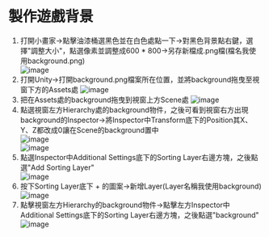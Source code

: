 # 製作遊戲背景
1. 打開小畫家->點擊油漆桶選黑色並在白色處點一下->對黑色背景點右鍵，選擇"調整大小"，點選像素並調整成600 * 800->另存新檔成.png檔(檔名我使用background.png)  
   ![image](https://github.com/unshun0120/space_shooter/assets/79517348/04944e01-db16-4a66-8e8c-cfd089e8089f)  
2. 打開Unity->打開background.png檔案所在位置，並將background拖曳至視窗下方的Assets處
   ![image](https://github.com/unshun0120/space_shooter/assets/79517348/7aac174b-d0ca-446b-862e-5a30ee8a84a9)
3. 把在Assets處的background拖曳到視窗上方Scene處
   ![image](https://github.com/unshun0120/space_shooter/assets/79517348/ad0e738c-eef6-4bad-b30f-ff42475584dd)
4. 點選視窗左方Hierarchy處的background物件，之後可看到視窗右方出現background的Inspector->將Inspector中Transform底下的Position其X、Y、Z都改成0讓在Scene的background置中    
   ![image](https://github.com/unshun0120/space_shooter/assets/79517348/f526025f-54d7-44ef-a1c5-0022975b8647)  
   ![image](https://github.com/unshun0120/space_shooter/assets/79517348/bf134ba4-d18d-4c7d-9c00-193260f36e13)  
5. 點選Inspector中Additional Settings底下的Sorting Layer右邊方塊，之後點選"Add Sorting Layer"  
   ![image](https://github.com/unshun0120/space_shooter/assets/79517348/1018cc05-041e-477f-a423-8a1494fbd0ee)  
6. 按下Sorting Layer底下 + 的圖案->新增Layer(Layer名稱我使用background)   
   ![image](https://github.com/unshun0120/space_shooter/assets/79517348/1f726d97-0264-4790-a7b4-dd8d69643d19)
7. 點擊視窗左方Hierarchy的background物件->點擊左方Inspector中Additional Settings底下的Sorting Layer右邊方塊，之後點選"background"
   ![image](https://github.com/unshun0120/space_shooter/assets/79517348/f0859c38-b926-4ea3-ad6e-2c8b7e50de62)






